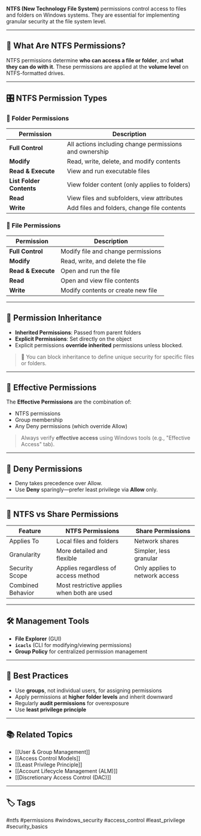 **NTFS (New Technology File System)** permissions control access to files and folders on Windows systems. They are essential for implementing granular security at the file system level.

---

## 🔐 What Are NTFS Permissions?

NTFS permissions determine **who can access a file or folder**, and **what they can do with it**. These permissions are applied at the **volume level** on NTFS-formatted drives.

---

## 🎛 NTFS Permission Types

### 📁 Folder Permissions

| Permission      | Description                                                       |
|------------------|-------------------------------------------------------------------|
| **Full Control** | All actions including change permissions and ownership            |
| **Modify**       | Read, write, delete, and modify contents                          |
| **Read & Execute** | View and run executable files                                    |
| **List Folder Contents** | View folder content (only applies to folders)             |
| **Read**         | View files and subfolders, view attributes                        |
| **Write**        | Add files and folders, change file contents                       |

### 📄 File Permissions

| Permission      | Description                                                       |
|------------------|-------------------------------------------------------------------|
| **Full Control** | Modify file and change permissions                                |
| **Modify**       | Read, write, and delete the file                                  |
| **Read & Execute** | Open and run the file                                            |
| **Read**         | Open and view file contents                                       |
| **Write**        | Modify contents or create new file                                |

---

## 🧪 Permission Inheritance

- **Inherited Permissions**: Passed from parent folders
- **Explicit Permissions**: Set directly on the object
- Explicit permissions **override inherited** permissions unless blocked.

> 🧩 You can block inheritance to define unique security for specific files or folders.

---

## 📘 Effective Permissions

The **Effective Permissions** are the combination of:
- NTFS permissions
- Group membership
- Any Deny permissions (which override Allow)

> Always verify **effective access** using Windows tools (e.g., "Effective Access" tab).

---

## 🧱 Deny Permissions

- Deny takes precedence over Allow.
- Use **Deny** sparingly—prefer least privilege via **Allow** only.

---

## 🧰 NTFS vs Share Permissions

| Feature              | NTFS Permissions                           | Share Permissions                      |
|----------------------|---------------------------------------------|----------------------------------------|
| Applies To           | Local files and folders                     | Network shares                         |
| Granularity          | More detailed and flexible                  | Simpler, less granular                 |
| Security Scope       | Applies regardless of access method         | Only applies to network access         |
| Combined Behavior    | Most restrictive applies when both are used |                                        |

---

## 🛠 Management Tools

- **File Explorer** (GUI)
- **`icacls`** (CLI for modifying/viewing permissions)
- **Group Policy** for centralized permission management

---

## 🧾 Best Practices

- Use **groups**, not individual users, for assigning permissions
- Apply permissions at **higher folder levels** and inherit downward
- Regularly **audit permissions** for overexposure
- Use **least privilege principle**

---

## 📚 Related Topics

- [[User & Group Management]]
- [[Access Control Models]]
- [[Least Privilege Principle]]
- [[Account Lifecycle Management (ALM)]]
- [[Discretionary Access Control (DAC)]]

---

## 🏷 Tags

#ntfs #permissions #windows_security #access_control #least_privilege #security_basics
